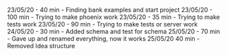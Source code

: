23/05/20 - 40 min - Finding bank examples and start project
23/05/20 - 100 min - Trying to make phoenix work
23/05/20 - 35 min - Trying to make tests work
23/05/20 - 90 min - Trying to make tests or server work
24/05/20 - 30 min - Added schema and test for schema
25/05/20 - 70 min - Gave up and renamed everything, now it works
25/05/20 40 min - Removed Idea structure
